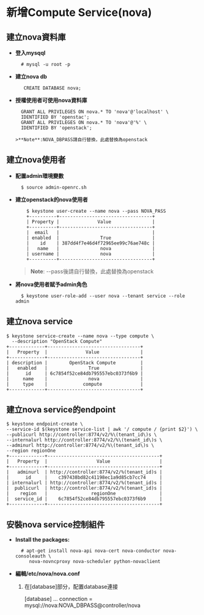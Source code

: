 # 新增Compute Service(nova)

## 建立nova資料庫

- **登入mysqql**

        # mysql -u root -p
        
- **建立nova db**

         CREATE DATABASE nova;
         
- **授權使用者可使用nova資料庫**

        GRANT ALL PRIVILEGES ON nova.* TO 'nova'@'localhost' \
        IDENTIFIED BY 'openstac';
        GRANT ALL PRIVILEGES ON nova.* TO 'nova'@'%' \
        IDENTIFIED BY 'openstack';
        
      >**Note**:NOVA_DBPASS請自行替換，此處替換為openstack
      
## 建立nova使用者

- **配置admin環境變數**

        $ source admin-openrc.sh
        
- **建立openstack的nova使用者**
        
          $ keystone user-create --name nova --pass NOVA_PASS
          +----------+----------------------------------+
          | Property |              Value               |
          +----------+----------------------------------+
          |  email   |                                  |
          | enabled  |               True               |
          |    id    | 387dd4f7e46d4f72965ee99c76ae748c |
          |   name   |               nova               |
          | username |               nova               |
          +----------+----------------------------------+

    >**Note**: --pass後請自行替換，此處替換為openstack
    
- **將nova使用者賦予admin角色**

        $ keystone user-role-add --user nova --tenant service --role admin
        
## 建立nova service

    $ keystone service-create --name nova --type compute \
      --description "OpenStack Compute"
    +-------------+----------------------------------+
    |   Property  |              Value               |
    +-------------+----------------------------------+
    | description |        OpenStack Compute         |
    |   enabled   |               True               |
    |      id     | 6c7854f52ce84db795557ebc0373f6b9 |
    |     name    |               nova               |
    |     type    |             compute              |
    +-------------+----------------------------------+
   
## 建立nova service的endpoint

    $ keystone endpoint-create \
    --service-id $(keystone service-list | awk '/ compute / {print $2}') \
    --publicurl http://controller:8774/v2/%\(tenant_id\)s \
    --internalurl http://controller:8774/v2/%\(tenant_id\)s \
    --adminurl http://controller:8774/v2/%\(tenant_id\)s \
    --region regionOne
    +-------------+-----------------------------------------+
    |   Property  |                  Value                  |
    +-------------+-----------------------------------------+
    |   adminurl  | http://controller:8774/v2/%(tenant_id)s |
    |      id     |    c397438bd82c41198ec1a9d85cb7cc74     |
    | internalurl | http://controller:8774/v2/%(tenant_id)s |
    |  publicurl  | http://controller:8774/v2/%(tenant_id)s |
    |    region   |                regionOne                |
    |  service_id |    6c7854f52ce84db795557ebc0373f6b9     |
    +-------------+-----------------------------------------+
    
## 安裝nova service控制組件

- **Install the packages:**

        # apt-get install nova-api nova-cert nova-conductor nova-consoleauth \
           nova-novncproxy nova-scheduler python-novaclient
           
- **編輯/etc/nova/nova.conf**

    1. 在[database]部分，配置database連接
        
        [database]
        ...
        connection = mysql://nova:NOVA_DBPASS@controller/nova
